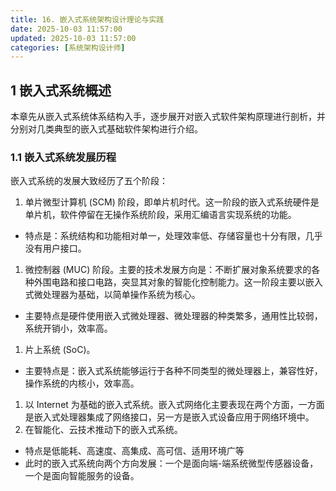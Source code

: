 ```yaml
---
title: 16. 嵌入式系统架构设计理论与实践
date: 2025-10-03 11:57:00
updated: 2025-10-03 11:57:00
categories: [系统架构设计师]
---
```


## 1 嵌入式系统概述

本章先从嵌入式系统体系结构入手，逐步展开对嵌入式软件架构原理进行剖析，并分别对几类典型的嵌入式基础软件架构进行介绍。

### 1.1 嵌入式系统发展历程

嵌入式系统的发展大致经历了五个阶段：

1. 单片微型计算机 (SCM) 阶段，即单片机时代。这一阶段的嵌入式系统硬件是单片机，软件停留在无操作系统阶段，采用汇编语言实现系统的功能。
  * 特点是：系统结构和功能相对单一，处理效率低、存储容量也十分有限，几乎没有用户接口。
1. 微控制器 (MUC) 阶段。主要的技术发展方向是：不断扩展对象系统要求的各种外围电路和接口电路，突显其对象的智能化控制能力。这一阶段主要以嵌入式微处理器为基础，以简单操作系统为核心。
  * 主要特点是硬件使用嵌入式微处理器、微处理器的种类繁多，通用性比较弱，系统开销小，效率高。<!-- more -->
1. 片上系统 (SoC)。 
  * 主要特点是：嵌入式系统能够运行于各种不同类型的微处理器上，兼容性好，操作系统的内核小，效率高。
1. 以 Internet 为基础的嵌入式系统。嵌入式网络化主要表现在两个方面，一方面是嵌入式处理器集成了网络接口，另一方是嵌入式设备应用于网络环境中。
1. 在智能化、云技术推动下的嵌入式系统。
  * 特点是低能耗、高速度、高集成、高可信、适用环境广等
  * 此时的嵌入式系统向两个方向发展：一个是面向端-端系统微型传感器设备，一个是面向智能服务的设备。
